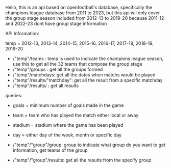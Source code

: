 Hello, this is an api based on openfootball's database, specifically the champions league database from 2011 to 2023, but this api wil only cover the group stage season included from 2012-13 to 2019-20 because 2011-12 and 2022-23 dont have group stage information

API Information:

temp = 2012-13, 2013-14, 2014-15, 2015-16, 2016-17, 2017-18, 2018-19, 2019-20
- /"temp"/teams : temp is used to indicate the champions league season, use this to get all the 32 teams that compose the group stage
- /"temp"/groups : get all the groups formed
- /"temp"/matchdays: get all the dates when matchs would be played
- /"temp"/results/"matchday": get all the result from a specific matchday
- /"temp"/results/ : get all results

queries:

- goals = minimum number of goals made in the game
- team = team who has played the match either local or away
- stadium = stadium where the game has been played
- day = either day of the week, month or specific day

- /"temp"/"group"/group: group to indicate what group do you want to get information, get teams of the group
- /"temp"/"group"/results: get all the results from the specify group